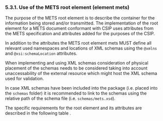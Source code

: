 ### 5.3.1.	Use of the METS root element (element mets)
The purpose of the METS root element is to describe the container for the information being stored and/or transmitted. The implementation of the root element for a METS document conformant with CSIP uses attributes from the METS specification and attributes added for the purposes of the CSIP.

In addition to the attributes the METS root element mets MUST define all relevant used namespaces and locations of XML schemas using the `@xmlns` and `@xsi:schemaLocation` attributes.

When implementing and using XML schemas consideration of physical placement of the schemas needs to be considered taking into account unaccessability of the external resource which might host the XML schema used for validation.

In case XML schemas have been included into the package (i.e. placed into the `schemas` folder) it is recommended to link to the schemas using the relative path of the schema file (i.e. `schemas/mets.xsd`).

The specific requirements for the root element and its attributes are described in the following table .
